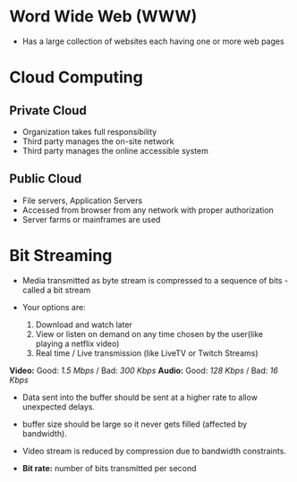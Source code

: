 
# Word Wide Web (WWW)

- Has a large collection of websites each having one or more web pages

# Cloud Computing

## Private Cloud

- Organization takes full responsibility
- Third party manages the on-site network
- Third party manages the online accessible system

## Public Cloud

- File servers, Application Servers
- Accessed from browser from any network with proper authorization
- Server farms or mainframes are used	

# Bit Streaming

- Media transmitted as byte stream is compressed to a sequence of bits - called a bit stream

- Your options are:
	1. Download and watch later
	2. View or listen on demand on any time chosen by the user(like playing a netflix video)
	3. Real time / Live transmission (like LiveTV or Twitch Streams)

**Video:** Good: *1.5 Mbps* / Bad: *300 Kbps*
**Audio:** Good: *128 Kbps* / Bad: *16 Kbps*

- Data sent into the buffer should be sent at a higher rate to allow unexpected delays.
- buffer size should be large so it never gets filled (affected by bandwidth).
- Video stream is reduced by compression due to bandwidth constraints.

- **Bit rate:** number of bits transmitted per second
